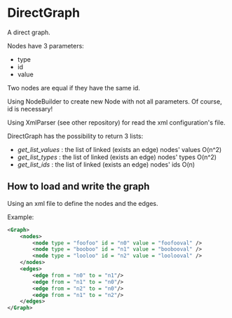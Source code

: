 # DirectGraph
A direct graph.

Nodes have 3 parameters:
* type 
* id
* value

Two nodes are equal if they have the same id.

Using NodeBuilder to create new Node with not all parameters. Of course, id is necessary!

Using XmlParser (see other repository) for read the xml configuration's file.

DirectGraph has the possibility to return 3 lists:
* *get_list_values* : the list of linked (exists an edge) nodes' values O(n^2)
* *get_list_types* : the list of linked (exists an edge) nodes' types O(n^2)
* *get_list_ids* : the list of linked (exists an edge) nodes' ids O(n)

## How to load and write the graph
Using an xml file to define the nodes and the edges.

Example:
```xml
<Graph>
	<nodes>
		<node type = "foofoo" id = "n0" value = "foofooval" />
		<node type = "booboo" id = "n1" value = "boobooval" />
		<node type = "looloo" id = "n2" value = "loolooval" />
	</nodes>
	<edges>
		<edge from = "n0" to = "n1"/>
		<edge from = "n1" to = "n0"/>		
		<edge from = "n2" to = "n0"/>	
		<edge from = "n1" to = "n2"/>	
	</edges>
</Graph>
```
